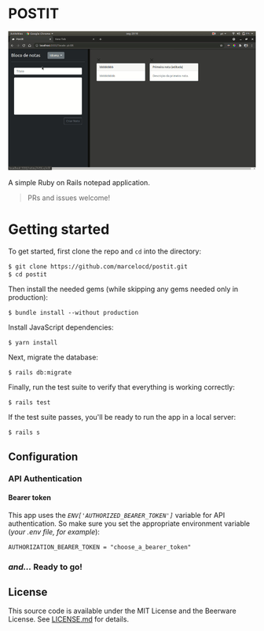 # POSTIT

![](postit.gif)

A simple Ruby on Rails notepad application.
> PRs and issues welcome!

# Getting started
To get started, first clone the repo and `cd` into the directory:

```
$ git clone https://github.com/marcelocd/postit.git
$ cd postit
```

Then install the needed gems (while skipping any gems needed only in production):

```
$ bundle install --without production
```

Install JavaScript dependencies:

```
$ yarn install
```

Next, migrate the database:

```
$ rails db:migrate
```

Finally, run the test suite to verify that everything is working correctly:

```
$ rails test
```

If the test suite passes, you'll be ready to run the app in a local server:
```
$ rails s
```
## Configuration
### API Authentication
#### Bearer token

This app uses the *`ENV['AUTHORIZED_BEARER_TOKEN']`* variable for API authentication.
So make sure you set the appropriate environment variable (*your .env file, for example*):

```
AUTHORIZATION_BEARER_TOKEN = "choose_a_bearer_token"
```
### *and...* Ready to go!

## License

This source code is available under the MIT License and the Beerware License. See [LICENSE.md](LICENSE.md) for details.
